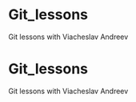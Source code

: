 # Git_lessons
Git lessons with Viacheslav Andreev
# Git_lessons
Git lessons with Viacheslav Andreev
